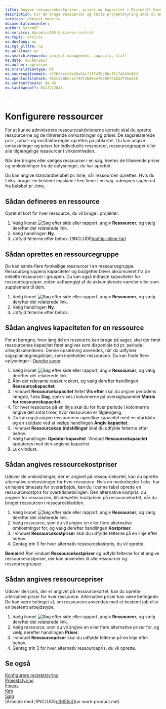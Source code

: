 ```yaml
---
title: Angive ressourcekostpriser, priser og kapacitet | Microsoft Docs
description: For at bruge ressourcer og lette projektstyring skal du angive omkostninger og priser for individuelle ressourcer eller ressourcegrupper og angive ressourcekapacitet.
services: project-madeira
documentationcenter: 
author: SorenGP
ms.service: dynamics365-business-central
ms.topic: article
ms.devlang: na
ms.tgt_pltfrm: na
ms.workload: na
ms.search.keywords: project management, capacity, staff
ms.date: 06/06/2017
ms.author: sgroespe
ms.translationtype: HT
ms.sourcegitcommit: d7fb34e1c9428a64c71ff47be8bcff174649c00d
ms.openlocfilehash: 982c250becec74472b89ae705057d1b34f95e338
ms.contentlocale: da-dk
ms.lasthandoff: 03/22/2018

---
```

# <a name="set-up-resources"></a>Konfigurere ressourcer
For at kunne administrere ressourceaktiviteterne korrekt skal du oprette ressourcerne og de tilhørende omkostninger og priser. De sagsrelaterede pris-, rabat- og kostfaktorregler oprettes på jobkortet. Du kan angive omkostninger og priser for individuelle ressourcer, ressourcegrupper eller alle tilgængelige ressourcer i virksomheden.

Når der bruges eller sælges ressourcer i en sag, hentes de tilhørende priser og omkostninger fra de oplysninger, du har oprettet.

Du kan angive standardbeløbet pr. time, når ressourcen oprettes. Hvis du f.eks. bruger en bestemt maskine i fem timer i en sag, udregnes sagen ud fra beløbet pr. time.

## <a name="to-set-up-a-resource"></a>Sådan defineres en ressource
Opret et kort for hver ressource, du vil bruge i projekter.

1. Vælg ikonet ![Søg efter side eller rapport](media/ui-search/search_small.png "Ikonet Søg efter side eller rapport"), angiv **Ressourcer**, og vælg derefter det relaterede link.
2. Vælg handlingen **Ny**.
3. Udfyld felterne efter behov. [!INCLUDE[tooltip-inline-tip](includes/tooltip-inline-tip_md.md)]  

## <a name="to-set-up-a-resource-group"></a>Sådan oprettes en ressourcegruppe
Du kan samle flere forskellige ressourcer i en ressourcegruppe. Ressourcegruppens kapaciteter og budgetter bliver akkumuleret fra de enkelte ressourcer i gruppen. Du kan også indtaste kapaciteter for ressourcegrupper, enten uafhængigt af de akkumulerede værdier eller som supplement til dem.

1. Vælg ikonet ![Søg efter side eller rapport](media/ui-search/search_small.png "Ikonet Søg efter side eller rapport"), angiv **Ressourcer**, og vælg derefter det relaterede link.
2. Vælg handlingen **Ny**.
3. Udfyld felterne efter behov.

## <a name="to-set-capacity-for-a-resource"></a>Sådan angives kapaciteten for en ressource
For at beregne, hvor lang tid en ressource kan bruge på sager, skal der først ressourcenes kapacitet først angives som disponible tid pr. periode i arbejdskalenderen. Denne opsætning anvendes, når du udfylder sagsplanlægningslinjer, som indeholder ressourcen. Du kan finde flere oplysninger i [Oprette sager](projects-how-create-jobs.md).

1. Vælg ikonet ![Søg efter side eller rapport](media/ui-search/search_small.png "Ikonet Søg efter side eller rapport"), angiv **Ressourcer**, og vælg derefter det relaterede link.
2. Åbn det relevante ressourcekort, og vælg derefter handlingen **Ressourcekapacitet**.
3. I vinduet **Ressourcekapacitet** feltet **Vis efter** skal du angive periodens længde, f.eks **Dag**, som vises i kolonnerne på oversigtspanelet **Matrix for ressourcekapacitet**.
4. For hver ressource på en linje skal du for hver periode i kolonnerne angive det antal timer, hvor ressourcen er tilgængelig.
5. Du kan også angive ressourcens ugentlige kapacitet med en startdato og en slutdato ved at vælge handlingen **Angiv kapacitet**.
6. I vinduet **Ressourcekap.indstillinger** skal du udfylde felterne efter behov.
7. Vælg handlingen **Opdater kapacitet**. Vinduet **Ressourcekapacitet** opdateres med den angivne kapacitet.
8. Luk vinduet.

## <a name="to-set-up-alternate-resource-costs"></a>Sådan angives ressourcekostpriser
Udover de omkostninger, der er angivet på ressourcekortet, kan du oprette alternative omkostninger for hver ressource. Hvis en medarbejder f.eks. har en højere timesats for overarbejde, kan du i denne tabel oprette en ressourcekostpris for overtidsbetalingen. Den alternative kostpris, du angiver for ressourcen, tilsidesætter kostprisen på ressourcekortet, når du bruger ressourcen i ressourcekladden.

1. Vælg ikonet ![Søg efter side eller rapport](media/ui-search/search_small.png "Ikonet Søg efter side eller rapport"), angiv **Ressourcer**, og vælg derefter det relaterede link.  
2. Vælg ressource, som du vil angive en eller flere alternative omkostninger for, og vælg derefter handlingen **Kostpriser**.  
3. I vinduet **Ressourcekostpriser** skal du udfylde felterne på en linje efter behov.  
4. Gentag trin 3 for hver alternativ ressourcekostpris, du vil oprette.

**Bemærk**! Åbn vinduet **Ressourcekostpriser** og udfyld felterne for at angive ressourcekostpriser, der kan anvendes til alle ressourcer og ressourcegrupper.

## <a name="to-set-up-alternate-resource-prices"></a>Sådan angives ressourcepriser
Udover den pris, der er angivet på ressourcekortet, kan du oprette alternative priser for hver ressource. Alternative priser kan være betingede. De kan være betinget af, om ressourcen anvendes med et bestemt job eller en bestemt arbejdstype.

1. Vælg ikonet ![Søg efter side eller rapport](media/ui-search/search_small.png "Ikonet Søg efter side eller rapport"), angiv **Ressourcer**, og vælg derefter det relaterede link.
2. Vælg ressource, som du vil angive en eller flere alternative priser for, og vælg derefter handlingen **Priser**.
3. I vinduet **Ressourcepriser** skal du udfylde felterne på en linje efter behov.
4. Gentag trin 3 for hver alternativ ressourcepris, du vil oprette.

## <a name="see-also"></a>Se også
[Konfigurere projektstyring](projects-setup-projects.md)  
[Projektstyring](projects-manage-projects.md)  
[Finans](finance.md)  
[Køb](purchasing-manage-purchasing.md)         
[Salg](sales-manage-sales.md)      
[Arbejde med [!INCLUDE[d365fin](includes/d365fin_md.md)]](ui-work-product.md)  

